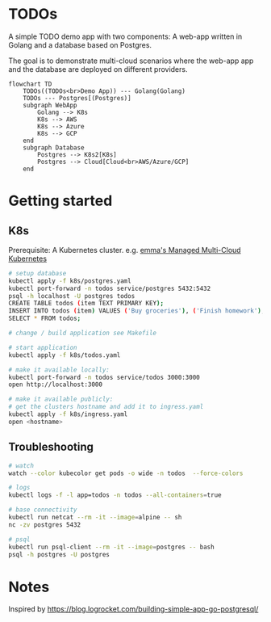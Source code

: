 # TODOs

A simple TODO demo app with two components: A web-app written in Golang and a database based on Postgres.

The goal is to demonstrate multi-cloud scenarios where the web-app app and the database are deployed on different providers. 


```mermaid
flowchart TD
    TODOs((TODOs<br>Demo App)) --- Golang(Golang)
    TODOs --- Postgres[(Postgres)]
    subgraph WebApp
        Golang --> K8s
        K8s --> AWS 
        K8s --> Azure 
        K8s --> GCP    
    end
    subgraph Database
        Postgres --> K8s2[K8s]
        Postgres --> Cloud[Cloud<br>AWS/Azure/GCP]
    end
```

# Getting started

## K8s

Prerequisite: A Kubernetes cluster. e.g. [emma's Managed Multi-Cloud Kubernetes](https://docs.emma.ms/project-services/managed-kubernetes-service/)

```sh
# setup database
kubectl apply -f k8s/postgres.yaml
kubectl port-forward -n todos service/postgres 5432:5432
psql -h localhost -U postgres todos
CREATE TABLE todos (item TEXT PRIMARY KEY);
INSERT INTO todos (item) VALUES ('Buy groceries'), ('Finish homework'), ('Clean the house');
SELECT * FROM todos;

# change / build application see Makefile

# start application
kubectl apply -f k8s/todos.yaml

# make it available locally:
kubectl port-forward -n todos service/todos 3000:3000
open http://localhost:3000

# make it available publicly:
# get the clusters hostname and add it to ingress.yaml
kubectl apply -f k8s/ingress.yaml
open <hostname>
```

## Troubleshooting

```sh
# watch
watch --color kubecolor get pods -o wide -n todos  --force-colors

# logs
kubectl logs -f -l app=todos -n todos --all-containers=true

# base connectivity
kubectl run netcat --rm -it --image=alpine -- sh
nc -zv postgres 5432

# psql
kubectl run psql-client --rm -it --image=postgres -- bash
psql -h postgres -U postgres 
```

# Notes
Inspired by https://blog.logrocket.com/building-simple-app-go-postgresql/